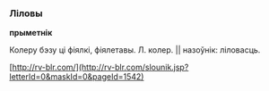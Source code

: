 ### Ліловы
**прыметнік**

Колеру бэзу ці фіялкі, фіялетавы. Л. колер. || назоўнік: ліловасць.

<a rel="author">[http://rv-blr.com/](http://rv-blr.com/slounik.jsp?letterId=0&maskId=0&pageId=1542)</a>
